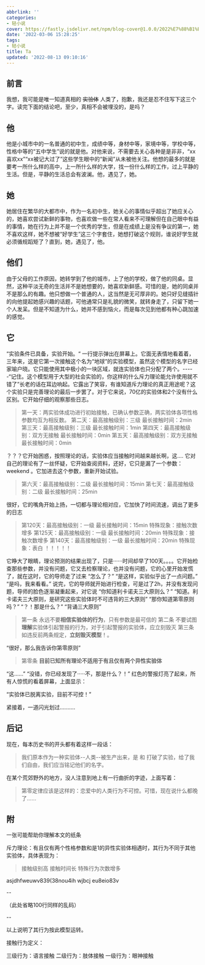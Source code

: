 ```yaml
---
abbrlink: ''
categories:
- 轻小说
cover: https://fastly.jsdelivr.net/npm/blog-cover@1.0.0/2022%E7%88%B1%E4%B8%8A%E7%B4%AB%E7%A6%81%E5%9F%8E-%E8%A7%92%E6%A5%BC.png
date: '2022-03-06 15:28:25'
tags:
- 轻小说
title: Ta
updated: '2022-08-13 09:10:16'
---
```

## 前言

我想，我可能是唯一知道真相的 ~~实验体~~ 人类了，抱歉，我还是忍不住写下这三个字。读完下面的结论吧，至少，真相不会被埋没的，是吗？

## 他

他是小城市中的一名普通的初中生，成绩中等，身材中等，家境中等，学校中等，性格中等的“五中学生”说的就是他。对他来说，不需要去关心各种是是非非，“xx喜欢xx”“xx被记大过了”这些学生眼中的“新闻”从未被他关注。他想的最多的就是要考一所什么样的高中，上一所什么样的大学，找一份什么样的工作，过上平静的生活。但是，平静的生活总会有波澜。他，遇见了，她。

## 她

她居住在繁华的大都市中，作为一名初中生，她关心的事情似乎超出了她应关心的，她喜欢尝试新鲜的事物，也喜欢做一些在常人看来不可理解但在自己眼中有益的事情，她在行为上并不是一个优秀的学生，但是在成绩上是没有争议的第一，她不喜欢这样，她不想被“好学生”这三个字套住，她想打破这个规则，谁说好学生就必须循规蹈矩了？直到，她，遇见了，他。

## 他们

由于父母的工作原因，她转学到了他的城市，上了他的学校，做了他的同桌。显然，这种平淡无奇的生活并不是她想要的，她喜欢新鲜感。可惜的是，她的同桌并不是那么的有趣。他只想做一个普通的人，这当然是无可厚非的。她只好见缝插针的向他提起她感兴趣的话题，可他通常只是礼貌的微笑，就转身走了，只留下她一个人发呆。但是不知道为什么，她并不感到恼火，而是每次见到他都有种心跳加速的感觉。

## 它

“实验条件已具备，实验开始。“  一行提示弹出在屏幕上。它面无表情地看着着，三年来，这是它第一次接触这个名为“地球”的实验模型，虽然这个模型的名字已经家喻户晓。它只能使用其中极小的一块区域，就连实验体也只分配了两个。-----“记住。这个模型用于大型的社会实验的，你这样的什么斥力理论能允许使用就不错了”长老的话在耳边响起。它露出了笑容，有谁知道斥力理论的真正用途呢？这个实验只是完善理论的最后一步罢了。对于它来说，70亿的实验体和2个没有什么区别。它开始仔细的观察那些日志。

> 第一天：两实验体成功进行初始接触，已确认参数正确，两实验体各项性格参数均互为相反数。
> 第二天：最高接触级别：三级 最长接触时间：2min
> 第三天：最高接触级别：三级 最长接触时间：1min
> 第四天：最高接触级别：双方无接触 最长接触时间：0min
> 第五天：最高接触级别：双方无接触 最长接触时间：0min

？？？它开始困惑，按照理论的话，实验体应当接触时间越来越长啊，这.... 它对自己的理论有了一丝怀疑，它开始查阅资料，还好，它只是漏了一个参数：weekend 。它加进去这个参数，重新开始试验。

> 第六天：最高接触级别：二级 最长接触时间：15min
> 第七天：最高接触级别：二级 最长接触时间：25min

很好，它的嘴角开始上扬，一切都与理论相对应，它加快了时间流速，调出了更多的日志

> 第120天：最高接触级别：一级 最长接触时间：15min 特殊现象：接触次数增多
> 第125天：最高接触级别：一级 最长接触时间：20min 特殊现象：接触次数增多
> 第140天：最高接触级别：一级 最长接触时间：20min 特殊现象：表白 ！！！！！

它睁大了眼睛，理论预测的结果出现了，只是······时间却早了100天。。。。它开始检查那些参数，并没有问题，它又去检察理论，也并没有问题，它的心里开始发慌了，就在这时，它的导师走了过来
“怎么了？”
“是这样，实验似乎出了一点问题。”
“是吗，我来看看。”
说完，它的导师就开始进行检查，可是过了2h，并没有发现问题，导师的脸色逐渐凝重起来，对它说
“你知道利卡诺夫三大原则么？”
“知道。利卡诺夫三大原则，是研究这些实验体时不可违背的三大原则”
“那你知道第零原则吗？”
“？！那是什么？”
“背诵三大原则”

> 第一条 永远不要**相信实验体的行为**，只有参数是最可信的
> 第二条 不要试图**理解**实验体引起警报的行为，对于引起警报的实验体，应立刻毁灭
> 第三条 如违反前两条规定，**立刻毁灭模型**！。

“很好，那么我告诉你第零原则”

> 第零条 **目前已知所有理论不适用于有且仅有两个异性实验体**

“这......”
“没错，你已经发现了·····不，那是什么？！”
红色的警报灯亮了起来，所有人惊慌的看着屏幕，上面显示：

“实验体已脱离实验，目前不可控！”

紧接着，一道闪光划过..........

## 后记

现在，每本历史书的开头都有着这样一段话：

> 我们原本作为一种实验体--人类--被生产出来，是 和 打破了实验，给了我们自由，我们应当铭记他们的名字。

在某个荒郊野外的地方，没人注意到地上有一行曲折的字迹，上面写着：

> 第零定律应该是这样的：恋爱中的人类行为不可控。可惜，现在说什么都晚了......

## 附

一张可能帮助你理解本文的纸条

斥力理论：有且仅有两个性格参数和是1的异性实验体相遇时，其行为不同于其他实验体，具体表现为：

> 接触级别高
> 接触时间长
> 特殊行为次数增多

asjdhfweuwv839(38nou4ih wjbcj eu8eio83v

--

（此处省略100行同样的乱码）

--

以上说明了其行为按此模型运转。

接触行为定义：

三级行为：语言接触
二级行为：肢体接触
一级行为：眼神接触
